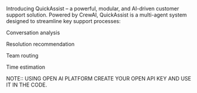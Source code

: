 Introducing QuickAssist – a powerful, modular, and AI-driven customer support solution.
Powered by CrewAI, QuickAssist is a multi-agent system designed to streamline key support processes:

Conversation analysis

Resolution recommendation

Team routing

Time estimation


NOTE::
USING OPEN AI PLATFORM CREATE YOUR OPEN API KEY AND USE IT IN THE CODE. 
